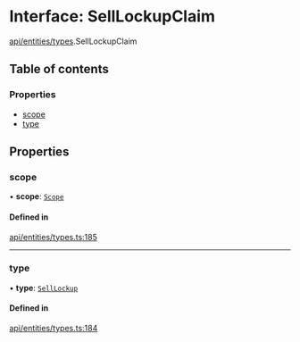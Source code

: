 # Interface: SellLockupClaim

[api/entities/types](../wiki/api.entities.types).SellLockupClaim

## Table of contents

### Properties

- [scope](../wiki/api.entities.types.SellLockupClaim#scope)
- [type](../wiki/api.entities.types.SellLockupClaim#type)

## Properties

### scope

• **scope**: [`Scope`](../wiki/api.entities.types.Scope)

#### Defined in

[api/entities/types.ts:185](https://github.com/PolymeshAssociation/polymesh-sdk/blob/88db4a91/src/api/entities/types.ts#L185)

___

### type

• **type**: [`SellLockup`](../wiki/api.entities.types.ClaimType#selllockup)

#### Defined in

[api/entities/types.ts:184](https://github.com/PolymeshAssociation/polymesh-sdk/blob/88db4a91/src/api/entities/types.ts#L184)
